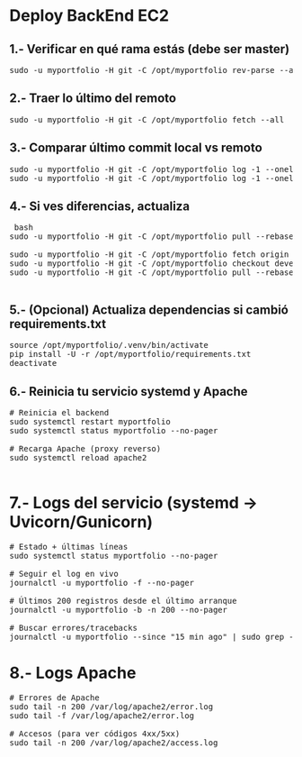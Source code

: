 # Deploy BackEnd EC2

## 1.- Verificar en qué rama estás (debe ser master)

<pre>
sudo -u myportfolio -H git -C /opt/myportfolio rev-parse --abbrev-ref HEAD
</pre>

## 2.- Traer lo último del remoto

<pre>
sudo -u myportfolio -H git -C /opt/myportfolio fetch --all
</pre>

## 3.- Comparar último commit local vs remoto

<pre>
sudo -u myportfolio -H git -C /opt/myportfolio log -1 --oneline
sudo -u myportfolio -H git -C /opt/myportfolio log -1 --oneline origin/master
</pre>

## 4.- Si ves diferencias, actualiza

<pre> bash
sudo -u myportfolio -H git -C /opt/myportfolio pull --rebase

sudo -u myportfolio -H git -C /opt/myportfolio fetch origin
sudo -u myportfolio -H git -C /opt/myportfolio checkout develop-0.7
sudo -u myportfolio -H git -C /opt/myportfolio pull --rebase origin develop-0.7

</pre>

## 5.- (Opcional) Actualiza dependencias si cambió requirements.txt

<pre>
source /opt/myportfolio/.venv/bin/activate
pip install -U -r /opt/myportfolio/requirements.txt
deactivate
</pre>

## 6.- Reinicia tu servicio systemd y Apache

<pre>
# Reinicia el backend
sudo systemctl restart myportfolio
sudo systemctl status myportfolio --no-pager

# Recarga Apache (proxy reverso)
sudo systemctl reload apache2

</pre>

# 7.- Logs del servicio (systemd → Uvicorn/Gunicorn)

<pre>
# Estado + últimas líneas
sudo systemctl status myportfolio --no-pager

# Seguir el log en vivo
journalctl -u myportfolio -f --no-pager

# Últimos 200 registros desde el último arranque
journalctl -u myportfolio -b -n 200 --no-pager

# Buscar errores/tracebacks
journalctl -u myportfolio --since "15 min ago" | sudo grep -E "ERROR|Traceback"
</pre>

# 8.- Logs Apache

<pre>
# Errores de Apache
sudo tail -n 200 /var/log/apache2/error.log
sudo tail -f /var/log/apache2/error.log

# Accesos (para ver códigos 4xx/5xx)
sudo tail -n 200 /var/log/apache2/access.log

</pre>
